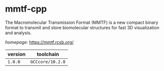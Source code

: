 # mmtf-cpp

The Macromolecular Transmission Format (MMTF) is a new compact binary format to  transmit and store biomolecular structures for fast 3D visualization and        analysis.

*homepage*: <https://mmtf.rcsb.org/>

version | toolchain
--------|----------
``1.0.0`` | ``GCCcore/10.2.0``
